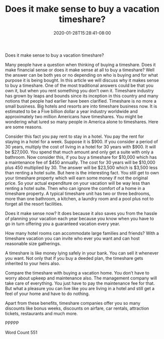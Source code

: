 ﻿---
title: "Does it make sense to buy a vacation timeshare?"
date: 2020-01-28T15:28:41-08:00
description: "Time-Share Investments Tips for Web Success"
featured_image: "/images/Time-Share Investments.jpg"
tags: ["Time Share Investments"]
---

Does it make sense to buy a vacation timeshare?

Many people have a question when thinking of buying a timeshare. Does it make financial sense or does it make sense at all to buy a timeshare? Well the answer can be both yes or no depending on who is buying and for what purpose it is being bought. In this article we will discuss why it makes sense to buy a timeshare. One of the most traditional answers could be that you own it, but when you rent something you don’t own it. Timeshare industry has grown by leaps and bounds since its inception in this country and many notions that people had earlier have been clarified. Timeshare is no more a small business. Big hotels and resorts are into timeshare business now. It is estimated to be a Five billion dollar a year industry worldwide and approximately two million Americans have timeshares. You might be wondering what lured so many people in America alone to timeshares. Here are some reasons.

Consider this fact you pay rent to stay in a hotel. You pay the rent for staying in a hotel for a week. Suppose it is $900. If you consider a period of 30 years, multiply the cost of living in a hotel for 30 years with $900. It will be $27,000. You spend that much amount and only get a suite with only a bathroom. Now consider this, if you buy a timeshare for $10,000 which has a maintenance fee of $450 annually. The cost for 30 years will be $10,000 plus 450 multiplied by 30. The answer will be $23,500 which is $3,500 less than renting a hotel suite. But here is the interesting fact. You still get to own your timeshare property which will earn some money if not the original price. So your actual expenditure on your vacation will be way less than renting a hotel suite. Then who can ignore the comfort of a home in a timeshare property. A typical timeshare unit has two or three bedrooms, more than one bathroom, a kitchen, a laundry room and a pool plus not to forget all the resort facilities. 

Does it make sense now? It does because it also saves you from the hassle of planning your vacation each year because you know when you have to go in turn offering you a guaranteed vacation every year. 

How many hotel rooms can accommodate large families and friends? With a timeshare vacation you can invite who ever you want and can host reasonable size gatherings. 

A timeshare is like money lying safely in your bank. You can sell it whenever you want. Not only that if you buy a deeded plan, the timeshare gets inherited to your heirs also.

Compare the timeshare with buying a vacation home. You don’t have to worry about upkeep and maintenance also. The management company will take care of everything. You just have to pay the maintenance fee for that. But what a pleasure you can live like you are living in a hotel and still get a feel of your home and have to do nothing. 

Apart from these benefits, timeshare companies offer you so many discounts like bonus weeks, discounts on airfare, car rentals, attraction tickets, restaurants and much more.

PPPPP

Word Count 551


